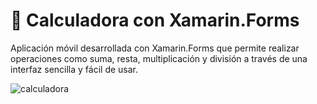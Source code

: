 # 📱 Calculadora con Xamarin.Forms
Aplicación móvil desarrollada con Xamarin.Forms que permite realizar operaciones como suma, resta, multiplicación y división a través de una interfaz sencilla y fácil de usar.

![calculadora](https://github.com/user-attachments/assets/dd0b1d47-f086-479a-9ce0-792086bf279f)
